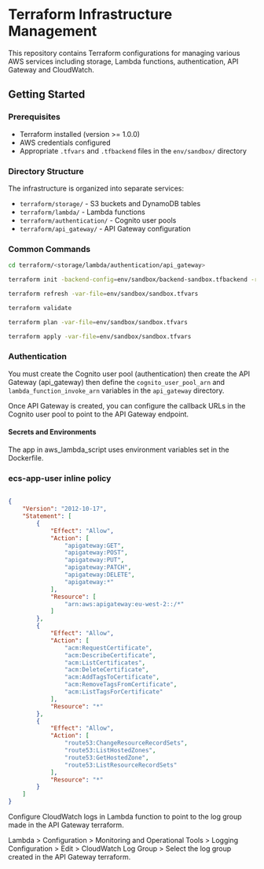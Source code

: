 # Terraform Infrastructure Management

This repository contains Terraform configurations for managing various AWS services including storage, Lambda functions, authentication, API Gateway and CloudWatch.

## Getting Started

### Prerequisites
- Terraform installed (version >= 1.0.0)
- AWS credentials configured
- Appropriate `.tfvars` and `.tfbackend` files in the `env/sandbox/` directory

### Directory Structure
The infrastructure is organized into separate services:
- `terraform/storage/` - S3 buckets and DynamoDB tables
- `terraform/lambda/` - Lambda functions
- `terraform/authentication/` - Cognito user pools
- `terraform/api_gateway/` - API Gateway configuration

### Common Commands

```bash
cd terraform/<storage/lambda/authentication/api_gateway> 

terraform init -backend-config=env/sandbox/backend-sandbox.tfbackend -reconfigure

terraform refresh -var-file=env/sandbox/sandbox.tfvars

terraform validate

terraform plan -var-file=env/sandbox/sandbox.tfvars

terraform apply -var-file=env/sandbox/sandbox.tfvars
```

### Authentication

You must create the Cognito user pool (authentication) then create the API Gateway (api_gateway) then define the `cognito_user_pool_arn` and `lambda_function_invoke_arn` variables in the `api_gateway` directory.

Once API Gateway is created, you can configure the callback URLs in the Cognito user pool to point to the API Gateway endpoint.

#### Secrets and Environments

The app in aws_lambda_script uses environment variables set in the Dockerfile.


### ecs-app-user inline policy

```json

{
	"Version": "2012-10-17",
	"Statement": [
		{
			"Effect": "Allow",
			"Action": [
				"apigateway:GET",
				"apigateway:POST",
				"apigateway:PUT",
				"apigateway:PATCH",
				"apigateway:DELETE",
				"apigateway:*"
			],
			"Resource": [
				"arn:aws:apigateway:eu-west-2::/*"
			]
		},
		{
			"Effect": "Allow",
			"Action": [
				"acm:RequestCertificate",
				"acm:DescribeCertificate",
				"acm:ListCertificates",
				"acm:DeleteCertificate",
				"acm:AddTagsToCertificate",
				"acm:RemoveTagsFromCertificate",
				"acm:ListTagsForCertificate"
			],
			"Resource": "*"
		},
		{
			"Effect": "Allow",
			"Action": [
				"route53:ChangeResourceRecordSets",
				"route53:ListHostedZones",
				"route53:GetHostedZone",
				"route53:ListResourceRecordSets"
			],
			"Resource": "*"
		}
	]
}

```

Configure CloudWatch logs in Lambda function to point to the log group made in the API Gateway terraform.

Lambda > Configuration > Monitoring and Operational Tools > Logging Configuration > Edit > CloudWatch Log Group > Select the log group created in the API Gateway terraform.